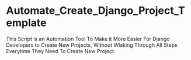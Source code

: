 # Automate_Create_Django_Project_Template
This Script is an Automation Tool To Make it More Easier For Django Developers to Create New Projects, Without Wlaking Through All Steps Everytime They Need To Create New Project. 
